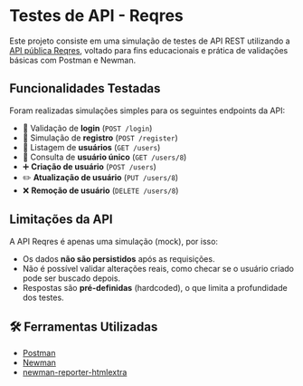 # Testes de API - Reqres

Este projeto consiste em uma simulação de testes de API REST utilizando a [API pública Reqres](https://reqres.in/), voltado para fins educacionais e prática de validações básicas com Postman e Newman.

## Funcionalidades Testadas

Foram realizadas simulações simples para os seguintes endpoints da API:

- 🔐 Validação de **login** (`POST /login`)
- 📝 Simulação de **registro** (`POST /register`)
- 👤 Listagem de **usuários** (`GET /users`)
- 🔎 Consulta de **usuário único** (`GET /users/8`)
- ➕ **Criação de usuário** (`POST /users`)   
- ✏️ **Atualização de usuário** (`PUT /users/8`) 
- ❌ **Remoção de usuário** (`DELETE /users/8`) 

## Limitações da API

A API Reqres é apenas uma simulação (mock), por isso:

- Os dados **não são persistidos** após as requisições.
- Não é possível validar alterações reais, como checar se o usuário criado pode ser buscado depois.
- Respostas são **pré-definidas** (hardcoded), o que limita a profundidade dos testes.

## 🛠 Ferramentas Utilizadas

- [Postman](https://www.postman.com/)
- [Newman](https://www.npmjs.com/package/newman)
- [newman-reporter-htmlextra](https://www.npmjs.com/package/newman-reporter-htmlextra)
